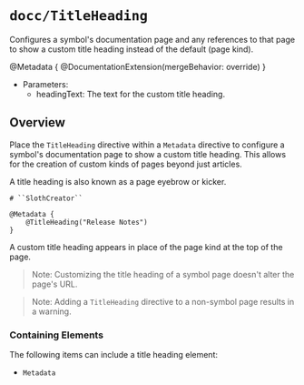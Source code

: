 # ``docc/TitleHeading``

Configures a symbol's documentation page and any references to that page to show a custom title heading instead of the default (page kind).

@Metadata {
    @DocumentationExtension(mergeBehavior: override)
}

- Parameters:
    - headingText: The text for the custom title heading.

## Overview

Place the `TitleHeading` directive within a `Metadata` directive to configure a symbol's documentation page to show a custom title heading. This allows for the creation of custom kinds of pages beyond just articles.

A title heading is also known as a page eyebrow or kicker.

```
# ``SlothCreator``

@Metadata {
    @TitleHeading("Release Notes")
}
```

A custom title heading appears in place of the page kind at the top of the page.

> Note: Customizing the title heading of a symbol page doesn't alter the page's URL.

> Note: Adding a `TitleHeading` directive to a non-symbol page results in a warning. 

### Containing Elements

The following items can include a title heading element:

- ``Metadata``

<!-- Copyright (c) 2023 Apple Inc and the Swift Project authors. All Rights Reserved. -->
